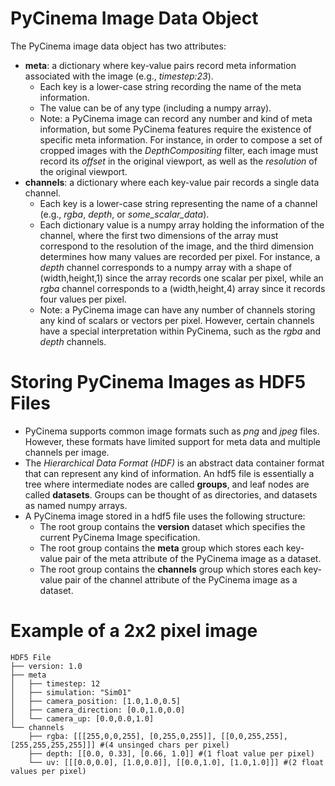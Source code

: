 # PyCinema Image Data Object
The PyCinema image data object has two attributes:
- **meta**: a dictionary where key-value pairs record meta information associated with the image (e.g., *timestep:23*).
  - Each key is a lower-case string recording the name of the meta information.
  - The value can be of any type (including a numpy array).
  - Note: a PyCinema image can record any number and kind of meta information, but some PyCinema features require the existence of specific meta information. For instance, in order to compose a set of cropped images with the *DepthCompositing* filter, each image must record its *offset* in the original viewport, as well as the *resolution* of the original viewport.
- **channels**: a dictionary where each key-value pair records a single data channel.
  - Each key is a lower-case string representing the name of a channel (e.g., *rgba*, *depth*, or *some_scalar_data*).
  - Each dictionary value is a numpy array holding the information of the channel, where the first two dimensions of the array must correspond to the resolution of the image, and the third dimension determines how many values are recorded per pixel. For instance, a *depth* channel corresponds to a numpy array with a shape of (width,height,1) since the array records one scalar per pixel, while an *rgba* channel corresponds to a (width,height,4) array since it records four values per pixel.
  - Note: a PyCinema image can have any number of channels storing any kind of scalars or vectors per pixel. However, certain channels have a special interpretation within PyCinema, such as the *rgba* and *depth* channels.

# Storing PyCinema Images as HDF5  Files
- PyCinema supports common image formats such as *png* and *jpeg* files. However, these formats have limited support for meta data and multiple channels per image.
- The *Hierarchical Data Format (HDF)* is an abstract data container format that can represent any kind of information. An hdf5 file is essentially a tree where intermediate nodes are called **groups**, and leaf nodes are called **datasets**. Groups can be thought of as directories, and datasets as named numpy arrays.
- A PyCinema image stored in a hdf5 file uses the following structure:
  - The root group contains the **version** dataset which specifies the current PyCinema Image specification.
  - The root group contains the **meta** group which stores each key-value pair of the meta attribute of the PyCinema image as a dataset.
  - The root group contains the **channels** group which stores each key-value pair of the channel attribute of the PyCinema image as a dataset.

# Example of a 2x2 pixel image
```
HDF5 File
├── version: 1.0
├── meta
│   ├── timestep: 12
│   ├── simulation: "Sim01"
│   ├── camera_position: [1.0,1.0,0.5]
│   ├── camera_direction: [0.0,1.0,0.0]
│   └── camera_up: [0.0,0.0,1.0]
└── channels
    ├── rgba: [[[255,0,0,255], [0,255,0,255]], [[0,0,255,255], [255,255,255,255]]] #(4 unsinged chars per pixel)
    ├── depth: [[0.0, 0.33], [0.66, 1.0]] #(1 float value per pixel)
    └── uv: [[[0.0,0.0], [1.0,0.0]], [[0.0,1.0], [1.0,1.0]]] #(2 float values per pixel)
```
